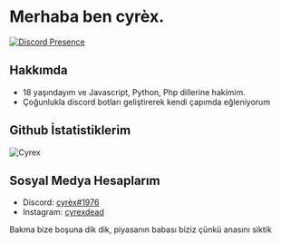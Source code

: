 # Merhaba ben cyrèx.
[![Discord Presence](https://lanyard-profile-readme.vercel.app/api/252501544438595594)](https://discord.com/users/252501544438595594)
## Hakkımda
- 18 yaşındayım ve Javascript, Python, Php dillerine hakimim.
- Çoğunlukla discord botları geliştirerek kendi çapımda eğleniyorum

## Github İstatistiklerim
![Cyrex](https://github-readme-stats.vercel.app/api?username=cyrexd&show_icons=true&count_private=true&theme=react&hide_border=true&bg_color=0D1117)

## Sosyal Medya Hesaplarım
- Discord: [cyrèx#1976](https://discord.com/users/329521933093961730)
- Instagram: [cyrexdead](https://instagram.com/cyrexdead)




Bakma bize boşuna dik dik, piyasanın babası biziz çünkü anasını siktik
